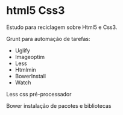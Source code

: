 # html5 Css3

Estudo para reciclagem sobre Html5 e Css3.

Grunt para automação de tarefas:
* Uglify
* Imageoptim
* Less
* Htmlmin
* BowerInstall
* Watch

Less css pré-processador

Bower instalação de pacotes e bibliotecas
